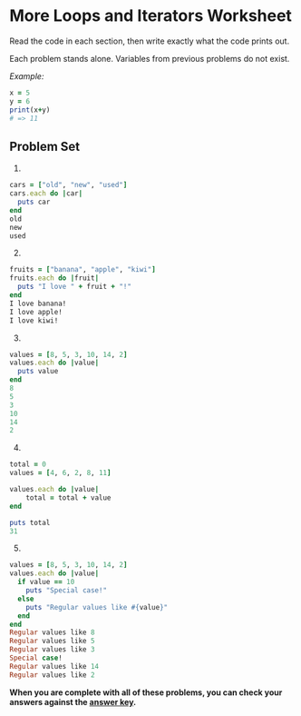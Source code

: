 # More Loops and Iterators Worksheet

Read the code in each section, then write exactly what the code prints out.

Each problem stands alone. Variables from previous problems do not exist.

*Example:*
```ruby
x = 5
y = 6
print(x+y)
# => 11
```

## Problem Set

1.
```ruby
cars = ["old", "new", "used"]
cars.each do |car|
  puts car
end
old
new
used
```

2.
```ruby
fruits = ["banana", "apple", "kiwi"]
fruits.each do |fruit|
  puts "I love " + fruit + "!"
end
I love banana!
I love apple!
I love kiwi!
```

3.
```ruby
values = [8, 5, 3, 10, 14, 2]
values.each do |value|
  puts value
end
8
5
3
10
14
2
```

4.
```ruby
total = 0
values = [4, 6, 2, 8, 11]

values.each do |value|
    total = total + value
end

puts total
31
```

5.
```ruby
values = [8, 5, 3, 10, 14, 2]
values.each do |value|
  if value == 10
    puts "Special case!"
  else
    puts "Regular values like #{value}"
  end
end
Regular values like 8
Regular values like 5
Regular values like 3
Special case!
Regular values like 14
Regular values like 2
```


**When you are complete with all of these problems, you can check your answers against the [answer key](../assignments/more-loops-worksheet-answers.md).**
